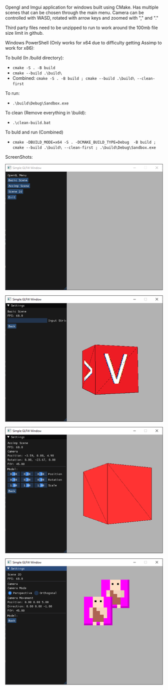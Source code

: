 Opengl and Imgui application for windows built using CMake. Has multiple scenes that can be chosen through the main menu. Camera can be controlled with WASD, rotated with arrow keys and zoomed with "," and "."

Third party files need to be unzipped to run to work around the 100mb file size limit in github.

Windows PowerShell (Only works for x64 due to difficulty getting Assimp to work for x86):

To build (In /build directory):
- `cmake -S . -B build`
- `cmake --build .\build\`
- Combined: `cmake -S . -B build ; cmake --build .\build\ --clean-first`

To run:
- `.\build\Debug\Sandbox.exe`

To clean (Remove everything in \build):
- `.\clean-build.bat`

To buld and run (Combined)
- `cmake -DBUILD_MODE=x64 -S . -DCMAKE_BUILD_TYPE=Debug  -B build ; cmake --build .\build\ --clean-first ; .\build\Debug\Sandbox.exe`

ScreenShots:

![alt text](./ScreenShots/Menu.png)

![alt text](./ScreenShots/BasicScene.png)

![alt text](./ScreenShots/AssimpScene.png)

![alt text](./ScreenShots/2dScene.png)

